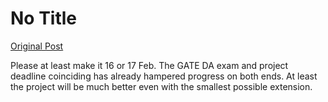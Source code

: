 # No Title

[Original Post](https://discourse.onlinedegree.iitm.ac.in/t/166866/13)

<p>Please at least make it 16 or 17 Feb. The GATE DA exam and project deadline coinciding has already hampered progress on both ends. At least the project will be much better even with the smallest possible extension.</p>